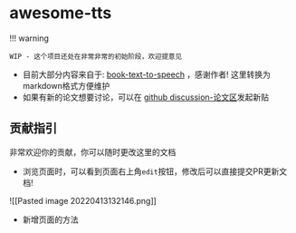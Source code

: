# awesome-tts

!!! warning

    WIP - 这个项目还处在非常非常的初始阶段，欢迎提意见


- 目前大部分内容来自于: [book-text-to-speech](https://github.com/cnlinxi/book-text-to-speech) ，感谢作者! 这里转换为markdown格式方便维护
- 如果有新的论文想要讨论，可以在 [github discussion-论文区](https://github.com/we-tts/awesome-tts/discussions/categories/paper%E8%AE%BA%E6%96%87)发起新贴

## 贡献指引
非常欢迎你的贡献，你可以随时更改这里的文档

- 浏览页面时，可以看到页面右上角`edit`按钮，修改后可以直接提交PR更新文档!

![[Pasted image 20220413132146.png]]

- 新增页面的方法
